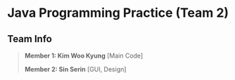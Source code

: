 # Java Programming Practice (Team 2)
## Team Info

> **Member 1: Kim Woo Kyung**
> [Main Code]
>
> **Member 2: Sin Serin**
> [GUI, Design]
>

